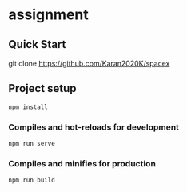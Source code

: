 # assignment

## Quick Start

git clone https://github.com/Karan2020K/spacex

## Project setup

```
npm install
```

### Compiles and hot-reloads for development

```
npm run serve
```

### Compiles and minifies for production

```
npm run build
```
